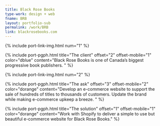 ```yaml
---
title: Black Rose Books
type-work: design + web
fname: BRB
layout: portfolio-sub
permalink: /work/BRB
link: blackrosebooks.com
---
```


{% include port-link-img.html num="1" %}

{% include port-pgph.html title="The client" offset="2" offset-mobile="1" color="dblue" content="Black Rose Books is one of Canada’s biggest progressive book publishers.
" %}

{% include port-link-img.html num="2" %}

{% include port-pgph.html title="The ask" offset="3" offset-mobile="2" color="dorange" content="Develop an e-commerce website to support the sale of hundreds of titles to thousands of customers. Update the brand while making e-commerce upkeep a breeze. " %}

{% include port-pgph.html title="The solution" offset="1" offset-mobile="1" color="dorange" content="Work with Shopify to deliver a simple to use but beautiful e-commerce website for Black Rose Books." %}
